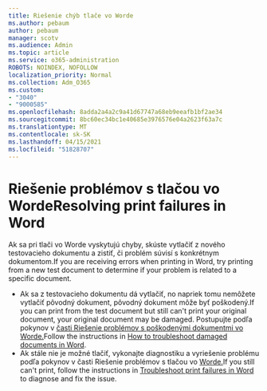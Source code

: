 ```yaml
---
title: Riešenie chýb tlače vo Worde
ms.author: pebaum
author: pebaum
manager: scotv
ms.audience: Admin
ms.topic: article
ms.service: o365-administration
ROBOTS: NOINDEX, NOFOLLOW
localization_priority: Normal
ms.collection: Adm_O365
ms.custom:
- "3040"
- "9000585"
ms.openlocfilehash: 8adda2a4a2c9a41d67747a68eb9eeafb1bf2ae34
ms.sourcegitcommit: 8bc60ec34bc1e40685e3976576e04a2623f63a7c
ms.translationtype: MT
ms.contentlocale: sk-SK
ms.lasthandoff: 04/15/2021
ms.locfileid: "51828707"
---
```

# <a name="resolving-print-failures-in-word"></a><span data-ttu-id="89151-102">Riešenie problémov s tlačou vo Worde</span><span class="sxs-lookup"><span data-stu-id="89151-102">Resolving print failures in Word</span></span>

<span data-ttu-id="89151-103">Ak sa pri tlači vo Worde vyskytujú chyby, skúste vytlačiť z nového testovacieho dokumentu a zistiť, či problém súvisí s konkrétnym dokumentom.</span><span class="sxs-lookup"><span data-stu-id="89151-103">If you are receiving errors when printing in Word, try printing from a new test document to determine if your problem is related to a specific document.</span></span>

- <span data-ttu-id="89151-104">Ak sa z testovacieho dokumentu dá vytlačiť, no napriek tomu nemôžete vytlačiť pôvodný dokument, pôvodný dokument môže byť poškodený.</span><span class="sxs-lookup"><span data-stu-id="89151-104">If you can print from the test document but still can't print your original document, your original document may be damaged.</span></span> <span data-ttu-id="89151-105">Postupujte podľa pokynov v [časti Riešenie problémov s poškodenými dokumentmi vo Worde.](https://docs.microsoft.com/office/troubleshoot/word/damaged-documents-in-word#update-microsoft-office-and-windows)</span><span class="sxs-lookup"><span data-stu-id="89151-105">Follow the instructions in [How to troubleshoot damaged documents in Word](https://docs.microsoft.com/office/troubleshoot/word/damaged-documents-in-word#update-microsoft-office-and-windows).</span></span>
- <span data-ttu-id="89151-106">Ak stále nie je možné tlačiť, vykonajte diagnostiku a vyriešenie problému podľa pokynov v časti Riešenie problémov s tlačou vo [Worde.](https://docs.microsoft.com/office/troubleshoot/word/print-failures-in-word)</span><span class="sxs-lookup"><span data-stu-id="89151-106">If you still can't print, follow the instructions in [Troubleshoot print failures in Word](https://docs.microsoft.com/office/troubleshoot/word/print-failures-in-word) to diagnose and fix the issue.</span></span>